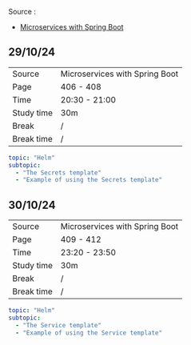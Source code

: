 Source :

- [Microservices with Spring Boot](https://www.packtpub.com/en-us/product/microservices-with-spring-boot-3-and-spring-cloud-third-edition-9781805128694?type=print&srsltid=AfmBOopF-JAiz_PisYgqDzooyCP7qtTzBdg_G6lhCICb5PcgmihbBeHL)

## 29/10/24

|            |                                |
|------------|--------------------------------|
| Source     | Microservices with Spring Boot | 
| Page       | 406 - 408                      |
| Time       | 20:30 - 21:00                  |
| Study time | 30m                            |
| Break      | /                              |
| Break time | /                              |

```yaml
topic: "Helm"
subtopic:
  - "The Secrets template"
  - "Example of using the Secrets template"
```

## 30/10/24

|            |                                |
|------------|--------------------------------|
| Source     | Microservices with Spring Boot | 
| Page       | 409 - 412                      |
| Time       | 23:20 - 23:50                  |
| Study time | 30m                            |
| Break      | /                              |
| Break time | /                              |

```yaml
topic: "Helm"
subtopic:
  - "The Service template"
  - "Example of using the Service template"
```
